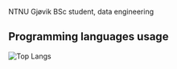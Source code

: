 NTNU Gjøvik BSc student, data engineering

## Programming languages usage

![Top Langs](https://github-readme-stats.vercel.app/api/top-langs/?username=MustafaKess&layout=compact&hide=html)
